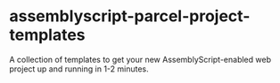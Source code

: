 # assemblyscript-parcel-project-templates
A collection of templates to get your new  AssemblyScript-enabled web project up and running in 1-2 minutes.
